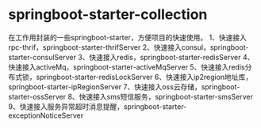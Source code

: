 # springboot-starter-collection
在工作用封装的一些springboot-starter，方便项目的快速使用。 
1、快速接入rpc-thrif，springboot-starter-thrifServer 
2、快速接入consul，springboot-starter-consulServer 
3、快速接入redis，springboot-starter-redisServer 
4、快速接入activeMq，springboot-starter-activeMqServer 
5、快速接入redis分布式锁，springboot-starter-redisLockServer 
6、快速接入ip2region地址库，springboot-starter-ipRegionServer 
7、快速接入oss云存储，springboot-starter-ossServer 
8、快速接入sms短信服务，springboot-starter-smsServer 
9、快速接入服务异常超时消息提醒，springboot-starter-exceptionNoticeServer
